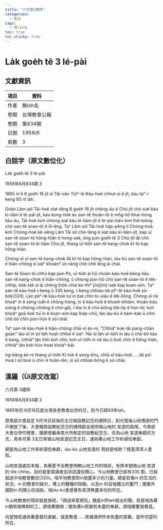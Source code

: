 ```yaml
---
title: "六月第3禮拜"
categories:
  - 散文
tags:
  - 無lo̍h名
toc: true
toc_sticky: true
---
```


# La̍k goe̍h tē 3 lé-pài

## 文獻資訊

| 項目 | 資料 |
|---|---|
| 作者 | 無lo̍h名 |
| 卷期 | 台灣教會公報 |
| 卷期 | 第834號 |
| 日期 | 1958/6 |
| 頁數 | 3 |

## 白話字（原文數位化）

La̍k goe̍h tē 3 lé-pài

1958年6月834期    3

1865 nî ê 6 goe̍h 16 ji̍t sī Tâi-oân Tiúⁿ-ló Kàu-hoē chhut-sì ê ji̍t, kàu taⁿ í-keng 93 nî lah.

Goân Lâm-pō͘ Tāi-hoē siat-tēng 6 goe̍h 16 ji̍t chêng-āu ê Chú-ji̍t chò siat kàu kì-liām ê lé-pài-ji̍t, kàu kong-ho̍k āu san-tē thoân-tō ê mn̂g-hō͘ khai-hòng liáu-āu, Tāi-hoē koh chiong siat kàu kì-liām-ji̍t ê lé-pài hiàn-kim thê-kióng chò san-tê soan-tō ê lō͘-ēng. Taⁿ Lâm-pō͘ Tāi-hoē ha̍p-pēng tī Chóng-hoē, koh Chóng-hoē kè-sêng Lâm Tāi só͘ chè-tēng ê siat kàu kì-liām-ji̍t, kap uī san-tē soan-tō hōng-hiàn ê hong-sek, ēng pún goe̍h tē 3 Chú-ji̍t lâi chò san-tē soan-tō kì-liām Chú-ji̍t, thang uī-tio̍h san-tē kang-chok kî-tó kap hōng-hiàn.

Chóng-sī uī san-tē kang-chok lâi kî-tó kap hōng-hiàn, iáu-kú san-tē soan-tō ê hiān-chōng sī siáⁿ khoán? ún-tàng chē-chē lâng ài chai.

San-tē Soan-tō chhù kap pún Pò, uī-tio̍h ài hō͘ choân kàu-hoē bêng-liâu san-tē kang-chok ê hiān-chōng, ū chiong pún-hō chò san-tē soan-tō ê te̍k-chhip, bo̍k-tek sī ài chèng tho̍k-chiá ke-thiⁿ jīn(jīm)-sek kap koan-sim. Taⁿ san-tē kàu-hoē í-keng ū 335 keng, í-keng chhiau-kè pîⁿ-tē kàu-hoē sò͘-bo̍k(320). Lán pêⁿ-tē kàu-hoē tuì in bat chīn to-siáu ê le̍k-liōng. Chóng-sī nā khoàⁿ in ê seng-oa̍h ê chōng-hóng, in ê kàu-hoē ê khoeh-khiàm, thoân-kàu siōng ê chióng-chióng ê chó͘-gāi, í-ki̍p in ê chū-kiông to̍k-li̍p ê hùn-tò͘; koh khoàⁿ goā-kok tuì in ê koan-sim kap hia̍p-chō͘, lán iáu-kú ē kám-kak ū chin chē bô chīn pún-hūn ê só͘-chāi.

Taⁿ san-tē kàu-hoē ê hiān-chōng chiū-sī án-ni, "Chhiáⁿ koè-lâi pang-chān goán" iáu-sī in só͘ teh hoat-chhut ê siaⁿ. Nā-sī lán uī-tio̍h in iáu ū chò bô kàu ê kang, chhiáⁿ lán tio̍h koh chò; koh uī-tio̍h in nā iáu ū boē chīn ê hōng-hiàn, chhiáⁿ lán koh hùn-hoat khoàⁿ-bāi.

ǹg-bāng án-ni thang uī-tio̍h Ki-tok ê seng-khu, chiū-sī kàu-hoē......lâi pó͘-moá I só͘ boē ū chīn ê hoān-lān, sī só͘ chhiat-bōng ê só͘-chāi.

## 漢羅（Ùi原文改寫）

六月第 3禮拜

1958年6月834期    3

1865年的 6月16日是台灣長老教會出世的日，到今已經93年lah。

原南部大會設定 6月16日前後的主日做設教記念的禮拜日，到光復後山地傳道的門戶開放了後，大會閣將設教紀念日的禮拜獻金提供做山地的 宣道的路用。今南部大會合併佇總會，閣總會繼承南大所制定的設教紀念日，佮為山地 宣道奉獻的方式，用本月第 3主日來做山地宣道記念主日，通為著山地工作祈禱佮奉獻。

總是為山地工作來祈禱佮奉獻，iáu-kú 山地宣道的 現狀是啥款？穩當濟濟人愛知。

山地宣道處佮本報，為著愛予全教會明瞭山地工作的現狀，有將本號做山地 宣道的 te̍k-chhip，目的是愛眾讀者加添認識佮關心。今山地教會已經有335 間，已經超過平地教會數目(320)。咱平地教會對in捌盡多少的力量。總是若看in 的生活的狀況，in 的教會的缺欠，傳上的種種的阻礙，以及in 的自強獨立的奮鬥；閣看外國對in 的關心佮協助，咱iáu-kú會感覺有真濟無盡本份的所在。

今山地教會的現狀就是按呢，「請過來幫贊阮」猶是in所teh發出的聲。若是咱為著in猶有做無夠的工，請咱著閣做；閣為著in若猶有未盡的奉獻，請咱閣奮發看覓。

向望按呢通為著基督的身軀，就是教會......來補滿伊所未有盡的患難，是所切望的所在。
